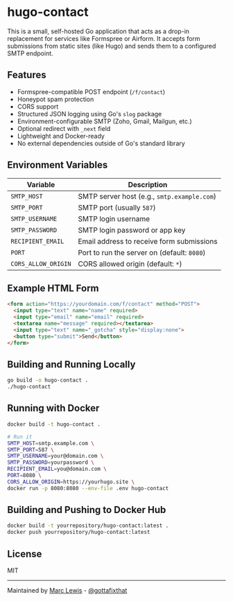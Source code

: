 # hugo-contact

This is a small, self-hosted Go application that acts as a drop-in replacement for services like Formspree or Airform. It accepts form submissions from static sites (like Hugo) and sends them to a configured SMTP endpoint.

## Features

- Formspree-compatible POST endpoint (`/f/contact`)
- Honeypot spam protection
- CORS support
- Structured JSON logging using Go's `slog` package
- Environment-configurable SMTP (Zoho, Gmail, Mailgun, etc.)
- Optional redirect with `_next` field
- Lightweight and Docker-ready
- No external dependencies outside of Go's standard library

## Environment Variables

| Variable             | Description                       |
|----------------------|-----------------------------------|
| `SMTP_HOST`          | SMTP server host (e.g., `smtp.example.com`) |
| `SMTP_PORT`          | SMTP port (usually `587`)         |
| `SMTP_USERNAME`      | SMTP login username               |
| `SMTP_PASSWORD`      | SMTP login password or app key    |
| `RECIPIENT_EMAIL`    | Email address to receive form submissions |
| `PORT`               | Port to run the server on (default: `8080`) |
| `CORS_ALLOW_ORIGIN`  | CORS allowed origin (default: `*`) |

## Example HTML Form

```html
<form action="https://yourdomain.com/f/contact" method="POST">
  <input type="text" name="name" required>
  <input type="email" name="email" required>
  <textarea name="message" required></textarea>
  <input type="text" name="_gotcha" style="display:none">
  <button type="submit">Send</button>
</form>
```

## Building and Running Locally

```sh
go build -o hugo-contact .
./hugo-contact
```

## Running with Docker

```sh
docker build -t hugo-contact .

# Run it
SMTP_HOST=smtp.example.com \
SMTP_PORT=587 \
SMTP_USERNAME=your@domain.com \
SMTP_PASSWORD=yourpassword \
RECIPIENT_EMAIL=you@domain.com \
PORT=8080 \
CORS_ALLOW_ORIGIN=https://yourhugo.site \
docker run -p 8080:8080 --env-file .env hugo-contact
```

## Building and Pushing to Docker Hub

```sh
docker build -t yourrepository/hugo-contact:latest .
docker push yourrepository/hugo-contact:latest
```

## License

MIT

---
Maintained by [Marc Lewis](https://marclewis.com) - [@gottafixthat](https://mstdn.social/@gottafixthat)
